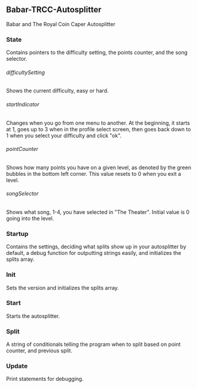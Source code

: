 ## Babar-TRCC-Autosplitter
Babar and The Royal Coin Caper Autosplitter

### State
Contains pointers to the difficulty setting, the points counter, and the song selector.
###### difficultySetting
Shows the current difficulty, easy or hard.

###### startIndicator
Changes when you go from one menu to another. At the beginning, it starts at 1, goes up to 3 when in the profile select screen, then goes back down to 1 when you select your difficulty and click "ok".

###### pointCounter
Shows how many points you have on a given level, as denoted by the green bubbles in the bottom left corner. This value resets to 0 when you exit a level.

###### songSelector
Shows what song, 1-4, you have selected in "The Theater". Initial value is 0 going into the level.

### Startup
Contains the settings, deciding what splits show up in your autosplitter by default, a debug function for outputting strings easily, and initializes the splits array.

### Init
Sets the version and initializes the splits array.

### Start
Starts the autosplitter.

### Split
A string of conditionals telling the program when to split based on point counter, and previous split.

### Update
Print statements for debugging.
